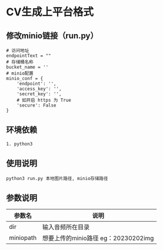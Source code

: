 # CV生成上平台格式

## 修改minio链接（run.py）
```
# 访问地址
endpointText = ""
# 存储桶名称
bucket_name = ''
# minio配置
minio_conf = {
    'endpoint': '',
    'access_key': '',
    'secret_key': '',
    # 如开启 https 为 True
    'secure': False
}
```

## 环境依赖
```
1. python3
```
## 使用说明
```shell
python3 run.py 本地图片路径, minio存储路径
```

## 参数说明
|  参数名  | 说明                          |
|  ----  |-----------------------------|
| dir  | 输入音频所在目录                    |
| miniopath | 想要上传的minio路径 eg：20230202img |

    

